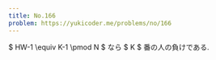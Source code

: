 ```yaml
---
title: No.166
problem: https://yukicoder.me/problems/no/166
---
```

$ HW-1 \equiv K-1 \pmod N $ なら $ K $ 番の人の負けである.
